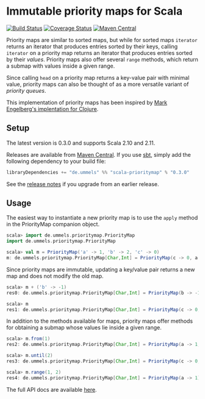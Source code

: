 # Immutable priority maps for Scala

[![Build Status](https://travis-ci.org/ummels/scala-prioritymap.svg?branch=master)](https://travis-ci.org/ummels/scala-prioritymap)
[![Coverage Status](https://coveralls.io/repos/ummels/scala-prioritymap/badge.svg?branch=master)](https://coveralls.io/r/ummels/scala-prioritymap?branch=master)
[![Maven Central](https://img.shields.io/maven-central/v/de.ummels/scala-prioritymap_2.11.svg)](https://search.maven.org/#search|ga|1|scala-prioritymap)

Priority maps are similar to sorted maps, but while for sorted maps `iterator` returns an iterator that
produces entries sorted by their keys, calling `iterator` on a priority map returns an iterator that
produces entries sorted by their *values*. Priority maps also offer several `range` methods, which
return a submap with values inside a given range.

Since calling `head` on a priority map returns a key-value pair with minimal value, priority
maps can also be thought of as a more versatile variant of *priority queues*.

This implementation of priority maps has been inspired by
[Mark Engelberg's implentation for Clojure](https://github.com/clojure/data.priority-map).

## Setup

The latest version is 0.3.0 and supports Scala 2.10 and 2.11.

Releases are available from [Maven Central](https://search.maven.org/#search|ga|1|scala-prioritymap).
If you use [sbt](http://www.scala-sbt.org/), simply add the following dependency to your build file:

```scala
libraryDependencies += "de.ummels" %% "scala-prioritymap" % "0.3.0"
```

See the [release notes](RELEASE.md) if you upgrade from an earlier release.

## Usage

The easiest way to instantiate a new priority map is to use the `apply` method in the
PriorityMap companion object.

```scala
scala> import de.ummels.prioritymap.PriorityMap
import de.ummels.prioritymap.PriorityMap

scala> val m = PriorityMap('a' -> 1, 'b' -> 2, 'c' -> 0)
m: de.ummels.prioritymap.PriorityMap[Char,Int] = PriorityMap(c -> 0, a -> 1, b -> 2)
```

Since priority maps are immutable, updating a key/value pair returns a new map and does
not modify the old map.

```scala
scala> m + ('b' -> -1)
res0: de.ummels.prioritymap.PriorityMap[Char,Int] = PriorityMap(b -> -1, c -> 0, a -> 1)

scala> m
res1: de.ummels.prioritymap.PriorityMap[Char,Int] = PriorityMap(c -> 0, a -> 1, b -> 2)
```

In addition to the methods available for maps, priority maps offer methods for obtaining
a submap whose values lie inside a given range.

```scala
scala> m.from(1)
res2: de.ummels.prioritymap.PriorityMap[Char,Int] = PriorityMap(a -> 1, b -> 2)

scala> m.until(2)
res3: de.ummels.prioritymap.PriorityMap[Char,Int] = PriorityMap(c -> 0, a -> 1)

scala> m.range(1, 2)
res4: de.ummels.prioritymap.PriorityMap[Char,Int] = PriorityMap(a -> 1)
```

The full API docs are available [here](http://ummels.github.io/scala-prioritymap/api/).

